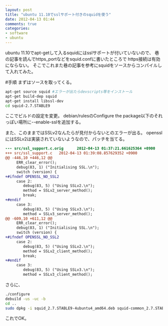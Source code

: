 ```yaml
---
layout: post
title: "ubuntu 11.10でsslサポート付きのsquidを使う"
date: 2012-04-13 01:44
comments: true
categories:
- software
- ubuntu
---
```


ubuntu 11.10でapt-getして入るsquidにはsslサポートが付いていないので、
巷の記事を読んでhttps\_portなどをsquid.confに書いたところで
https接続は有効にならない。
そこでこれまた巷の記事を参考にsquidをソースからコンパイルして入れてみた。

#手順
まずはソースを取ってくる。

``` bash
apt-get source squid #エラーが出たらdevscripts等をインストール
apt-get build-dep squid
apt-get install libssl-dev
cd squid-2.7.STABLE9
```

ここでビルドの設定を変更。
debian/rulesのConfigure the package以下のそれっぽい場所に--enable-sslを追加する。

また、このままではSSLv2なんたらが見付からないとのエラーが出る。
opensslにはSSLv2は実装されていないようなので、パッチを当てる。
``` diff
--- src/ssl_support.c.orig      2012-04-13 01:37:21.661625364 +0900
+++ src/ssl_support.c   2012-04-13 01:39:08.857629352 +0900
@@ -446,10 +446,12 @@
     ERR_clear_error();
     debug(83, 1) ("Initialising SSL.\n");
     switch (version) {
+#ifndef OPENSSL_NO_SSL2
     case 2:
        debug(83, 5) ("Using SSLv2.\n");
        method = SSLv2_server_method();
        break;
+#endif
     case 3:
        debug(83, 5) ("Using SSLv3.\n");
        method = SSLv3_server_method();
@@ -609,10 +611,12 @@
     ERR_clear_error();
     debug(83, 1) ("Initialising SSL.\n");
     switch (version) {
+#ifndef OPENSSL_NO_SSL2
     case 2:
        debug(83, 5) ("Using SSLv2.\n");
        method = SSLv2_client_method();
        break;
+#endif
     case 3:
        debug(83, 5) ("Using SSLv3.\n");
        method = SSLv3_client_method();
```

さらに、
``` bash
./configure
debuild -us -uc -b
cd ..
sudo dpkg -i squid_2.7.STABLE9-4ubuntu4_amd64.deb squid-common_2.7.STABLE9-4ubuntu4_all.deb
```

これでOK。


